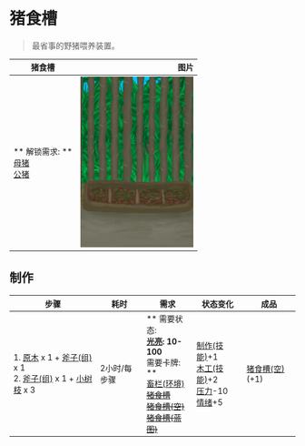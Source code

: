 # 猪食槽  
> 最省事的野猪喂养装置。  
  
  猪食槽  |   图片   
 ----  |  ----:   
 ** 解锁需求: **<br>[母猪](BoarEnclosureFemale.md)<br>[公猪](BoarEnclosureMale.md)  |  <img decoding="async" src="Sprite/BoarFeeder.png" href="a.md" style="max-width:300px;max-height:300px;">   
  
## 制作  
步骤  |  耗时  |  需求  |  状态变化  |  成品  
----  |  ----  |  ----  |  ----  |  ----  
1. [原木](Log.md) x 1 + [斧子(组)](GpTag_Axe.md) x 1<br>2. [斧子(组)](GpTag_Axe.md) x 1 + [小树枝](Sticks.md) x 3  |  2小时/每步骤  |  ** 需要状态: **<br>[光亮](Light.md): 10-100<br>** 需要卡牌: **<br>[畜栏(环境)](Env_Enclosure.md)<br>~~[猪食槽](BoarFeeder.md)~~<br>~~[猪食槽(空)](BoarFeederEmpty.md)~~<br>~~[猪食槽(蓝图)](Bp_BoarFeeder.md)~~  |  [制作(技能)](Skill_Crafting.md)+1<br>[木工(技能)](Skill_Woodworking.md)+2<br>[压力](Stress.md)-10<br>[情绪](Morale.md)+5  |  [猪食槽(空)](BoarFeederEmpty.md)(+1)  

